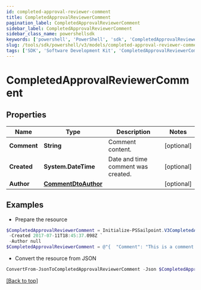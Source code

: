 ```yaml
---
id: completed-approval-reviewer-comment
title: CompletedApprovalReviewerComment
pagination_label: CompletedApprovalReviewerComment
sidebar_label: CompletedApprovalReviewerComment
sidebar_class_name: powershellsdk
keywords: ['powershell', 'PowerShell', 'sdk', 'CompletedApprovalReviewerComment', 'CompletedApprovalReviewerComment'] 
slug: /tools/sdk/powershell/v3/models/completed-approval-reviewer-comment
tags: ['SDK', 'Software Development Kit', 'CompletedApprovalReviewerComment', 'CompletedApprovalReviewerComment']
---
```



# CompletedApprovalReviewerComment

## Properties

Name | Type | Description | Notes
------------ | ------------- | ------------- | -------------
**Comment** | **String** | Comment content. | [optional] 
**Created** | **System.DateTime** | Date and time comment was created. | [optional] 
**Author** | [**CommentDtoAuthor**](comment-dto-author) |  | [optional] 

## Examples

- Prepare the resource
```powershell
$CompletedApprovalReviewerComment = Initialize-PSSailpoint.V3CompletedApprovalReviewerComment  -Comment This is a comment. `
 -Created 2017-07-11T18:45:37.098Z `
 -Author null
$CompletedApprovalReviewerComment = @"{  "Comment": "This is a comment.", "Created": "2017-07-11T18:45:37.098Z", "Author": null }"@
```

- Convert the resource from JSON
```powershell
ConvertFrom-JsonToCompletedApprovalReviewerComment -Json $CompletedApprovalReviewerComment
```


[[Back to top]](#) 


